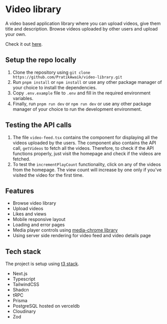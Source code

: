 # Video library

A video based application library where you can upload videos, give them title and description. Browse videos uploaded by other users and upload your own.

Check it out [here](https://vidext-video-library.vercel.app/).

## Setup the repo locally

1. Clone the repository using `git clone https://github.com/PratikAwaik/video-library.git`
2. Run `pnpm install` or `npm install` or use any other package manager of your choice to install the dependencies.
3. Copy `.env.example` file to `.env` and fill in the required environment variables.
4. Finally, run `pnpm run dev` or `npm run dev` or use any other package manager of your choice to run the development environment.

## Testing the API calls

1. The file `video-feed.tsx` contains the component for displaying all the videos uploaded by the users. The component also contains the API call, `getVideos` to fetch all the videos. Therefore, to check if the API functions properly, just visit the homepage and check if the videos are fetched.
2. To test the `incrementPlayCount` functionality, click on any of the videos from the homepage. The view count will increase by one only if you've visited the video for the first time.

## Features

- Browse video library
- Upload videos
- Likes and views
- Mobile responsive layout
- Loading and error pages
- Media player controls using [media-chrome library](https://www.media-chrome.org/)
- Using server side rendering for video feed and video details page

## Tech stack

The project is setup using [t3 stack](https://create.t3.gg/).

- Next.js
- Typescript
- TailwindCSS
- Shadcn
- tRPC
- Prisma
- PostgreSQL hosted on verceldb
- Cloudinary
- Zod
